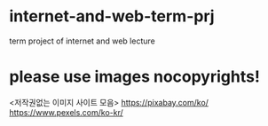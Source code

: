 # internet-and-web-term-prj
term project of internet and web lecture

# please use images nocopyrights!

<저작권없는 이미지 사이트 모음>
https://pixabay.com/ko/
https://www.pexels.com/ko-kr/
